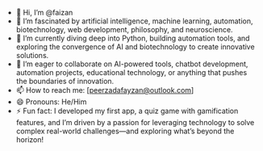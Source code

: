 - 👋 Hi, I’m @faizan  
- 👀 I’m fascinated by artificial intelligence, machine learning, automation, biotechnology, web development, philosophy, and neuroscience.  
- 🌱 I’m currently diving deep into Python, building automation tools, and exploring the convergence of AI and biotechnology to create innovative solutions.  
- 💞️ I’m eager to collaborate on AI-powered tools, chatbot development, automation projects, educational technology, or anything that pushes the boundaries of innovation.  
- 📫 How to reach me: [peerzadafayzan@outlook.com]  
- 😄 Pronouns: He/Him  
- ⚡ Fun fact: I developed my first app, a quiz game with gamification features, and I’m driven by a passion for leveraging technology to solve complex real-world challenges—and exploring what’s beyond the horizon!  

<!---
f3r33n/f3r33n is a ✨ special ✨ repository because its `README.md` (this file) appears on your GitHub profile.
You can click the Preview link to take a look at your changes.
--->
